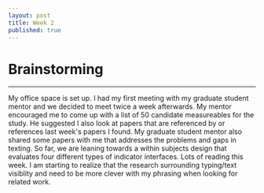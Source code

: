```yaml
---
layout: post
title: Week 2
published: true
---
```


# Brainstorming
***

My office space is set up. I had my first meeting with my graduate student mentor and we decided to meet twice a week afterwards. My mentor encouraged me to come up with a list of 50 candidate measureables for the study. He suggested I also look at papers that are referenced by or references last week's papers I found. My graduate student mentor also shared some papers with me that addresses the problems and gaps in texting. So far, we are leaning towards a within subjects design that evaluates four different types of indicator interfaces. Lots of reading this week. I am starting to realize that the research surrounding typing/text visiblity and need to be more clever with my phrasing when looking for related work. 
